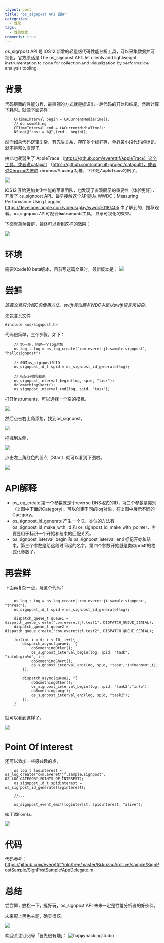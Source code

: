 ```yaml
---
layout: post
title: "os_signpost API 尝鲜"
categories:
  - 性能
tags:
  - 性能优化
comments: true
---
```


os_signpost API 是 iOS12 新增的轻量级代码性能分析工具，可以采集数据并可视化。官方原话是 The os_signpost APIs let clients add lightweight instrumentation to code for collection and visualization by performance analysis tooling.


<!-- more -->

# 背景

代码层面的性能分析，最直观的方式就是标识出一段代码的开始和结尾，然后计算下耗时。就像下面这样：

```
    CFTimeInterval begin = CACurrentMediaTime();
    // do something
    CFTimeInterval end = CACurrentMediaTime();
    NSLog(@"cost = %@",(end - begin));
```

然而如果代码逻辑复杂、有先后关系、存在多个线程等，单靠某小段代码的标记，就不是那么直观了。

由此也就诞生了 AppleTrace （https://github.com/everettjf/AppleTrace）这个工具，或者说catapult （https://github.com/catapult-project/catapult），或者说Chrome内置的 chrome://tracing 功能。下图是AppleTrace的例子。

![](/media/15341742547529.jpg)

iOS12 开始更加关注性能的苹果团队，也发现了直观展示的重要性（体验更好），开发了 os_signpost API。最早接触这个API是从 WWDC：Measuring Performance Using Logging <https://developer.apple.com/videos/play/wwdc2018/405> 中了解到的，推荐观看。os_signpost API可配合Instruments工具，显示可视化的效果。

下面就简单尝鲜，最终可以看到这样的效果：

![](/media/15341765204665.jpg)


# 环境

需要Xcode10 beta版本，目前写这篇文章时，最新版本是：
![](/media/15341739659116.jpg)


# 尝鲜

*这篇文章只介绍C的使用方法，swift类似且WWDC中是以swift语言来讲的。*

先包含头文件

```
#include <os/signpost.h>
```

代码很简单，三个步骤，如下：

```
    // 第一步，创建一个log对象
    os_log_t log = os_log_create("com.everettjf.sample.signpost", "hellosignpost");
    
    // 创建os_signpost的ID
    os_signpost_id_t spid = os_signpost_id_generate(log);
    
    // 标记开始和结束
    os_signpost_interval_begin(log, spid, "task");
    doSomethingShort();
    os_signpost_interval_end(log, spid, "task");
```


打开Instruments，可以选择一个空的模板。

![](/media/15341751377471.jpg)

然后点击右上角添加，找到os_signpost。

![](/media/15341752218903.jpg)

拖拽到左侧，

![](/media/15341752615381.jpg)

点击左上角红色的圆点（Start）就可以看到下图啦。

![](/media/15341750449814.jpg)


# API解释

- os_log_create 第一个参数就是个reverse DNS格式的ID，第二个参数是类别（上图中下面的Category）。可以创建不同的log对象，在上图中展示不同的Category。
- os_signpost_id_generate 产生一个ID。类似的方法有 os_signpost_id_make_with_id 和 os_signpost_id_make_with_pointer，主要是用于标识一个开始和结束的匹配关系。
- os_signpost_interval_begin 和 os_signpost_interval_end 标记开始和结束。第三个参数是给这段时间起的名字。第四个参数开始就是类似printf的格式化参数了。


# 再尝鲜

下面再复杂一点，用这个代码：

```
    
    os_log_t log = os_log_create("com.everettjf.sample.signpost", "thread");
    os_signpost_id_t spid = os_signpost_id_generate(log);
    
    dispatch_queue_t queue1 = dispatch_queue_create("com.everettjf.test1", DISPATCH_QUEUE_SERIAL);
    dispatch_queue_t queue2 = dispatch_queue_create("com.everettjf.test2", DISPATCH_QUEUE_SERIAL);
    
    for(int i = 0; i < 10; i++){
        dispatch_async(queue1, ^{
            doSomethingOther();
            os_signpost_interval_begin(log, spid, "task", "infobegin%d", i);
            doSomethingShort();
            os_signpost_interval_end(log, spid, "task","infoend%d",i);
        });
        
        dispatch_async(queue2, ^{
            doSomethingOther();
            os_signpost_interval_begin(log, spid, "task2","info");
            doSomethingLong();
            os_signpost_interval_end(log, spid, "task2");
        });
    }
    
```

就可以看到这样了。

![](/media/15341756915127.jpg)


# Point Of Interest

还可以添加一些感兴趣的点，

```
    os_log_t loginterest = os_log_create("com.everettjf.sample.signpost", OS_LOG_CATEGORY_POINTS_OF_INTEREST);
    os_signpost_id_t spidinterest = os_signpost_id_generate(loginterest);
    
    //...
    
    os_signpost_event_emit(loginterest, spidinterest, "alive");
```

如下图Points。

![](/media/15341766999075.jpg)


# 代码

代码参考： <https://github.com/everettjf/Yolo/tree/master/BukuzaoArchive/sample/SignPostSample/SignPostSample/AppDelegate.m>

# 总结

尝尝鲜，放松一下，挺好玩，os_signpost API 未来一定是性能分析者的好伙伴。

未来配上黑色主题，确实很炫。

![](/media/15341777359950.jpg)

欢迎关注订阅号「首先很有趣」：
![happyhackingstudio](https://everettjf.github.io/images/fun.jpg)



